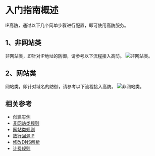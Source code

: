 # 入门指南概述

IP高防，通过以下几个简单步骤进行配置，即可使用高防服务。

## 1、非网站类

非网站类，即针对IP地址的防御，请参考以下流程接入高防。
![非网站类](https://github.com/jdcloudcom/cn/blob/edit/image/Advanced%20Anti-DDoS/rules01.png)。

## 2、网站类

网站类，即针对域名的防御，请参考以下流程接入高防。
![非网站类](https://github.com/jdcloudcom/cn/blob/edit/image/Advanced%20Anti-DDoS/rules02.png)。

## 相关参考
- [创建实例](Create-Instance.md)
- [非网站类规则](Non-Web-Service-Forwarding-Rule.md)
- [网站类规则](Web-Service-Forwarding-Rule.md)
- [放行回源IP](Whitelist-local-IP-subnet.md)
- [修改DNS解析](Update-DNS-Settings.md)
- [计费规则](../../Pricing/Billing-Rules.md)

